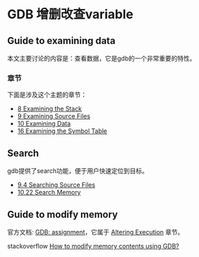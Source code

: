 # GDB 增删改查variable

## Guide to examining data

本文主要讨论的内容是：查看数据，它是gdb的一个非常重要的特性。

### 章节

下面是涉及这个主题的章节：

- [8 Examining the Stack](https://sourceware.org/gdb/onlinedocs/gdb/Stack.html#Stack)
- [9 Examining Source Files](https://sourceware.org/gdb/onlinedocs/gdb/Source.html#Source)
- [10 Examining Data](https://sourceware.org/gdb/onlinedocs/gdb/Data.html#Data)
- [16 Examining the Symbol Table](https://sourceware.org/gdb/onlinedocs/gdb/Symbols.html#Symbols)



## Search

gdb提供了search功能，便于用户快速定位到目标。

- [9.4 Searching Source Files](https://sourceware.org/gdb/onlinedocs/gdb/Search.html#Search)
- [10.22 Search Memory](https://sourceware.org/gdb/onlinedocs/gdb/Searching-Memory.html#Searching-Memory)

## Guide to modify memory

官方文档: [GDB: assignment](http://sourceware.org/gdb/current/onlinedocs/gdb/Assignment.html#Assignment)，它属于 [Altering Execution](https://ftp.gnu.org/old-gnu/Manuals/gdb/html_node/gdb_110.html#SEC115) 章节。

stackoverflow [How to modify memory contents using GDB?](https://stackoverflow.com/questions/3305164/how-to-modify-memory-contents-using-gdb)


